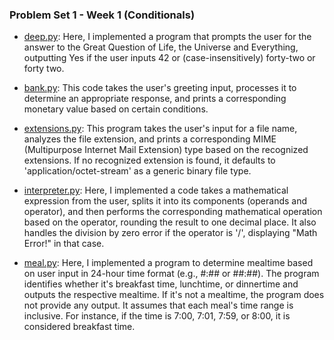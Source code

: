 ### Problem Set 1 - Week 1 (Conditionals)
- [deep.py](./deep.py):  Here, I implemented a program that prompts the user for the answer to the Great Question of Life, the Universe and Everything, outputting Yes if the user inputs 42 or (case-insensitively) forty-two or forty two.
  
- [bank.py](./bank.py):  This code takes the user's greeting input, processes it to determine an appropriate response, and prints a corresponding monetary value based on certain conditions.
  
- [extensions.py](./extensions.py):  This program takes the user's input for a file name, analyzes the file extension, and prints a corresponding MIME (Multipurpose Internet Mail Extension) type based on the recognized extensions. If no recognized extension is found, it defaults to 'application/octet-stream' as a generic binary file type.
  
- [interpreter.py](./interpreter.py):  Here, I implemented a code takes a mathematical expression from the user, splits it into its components (operands and operator), and then performs the corresponding mathematical operation based on the operator, rounding the result to one decimal place. It also handles the division by zero error if the operator is '/', displaying "Math Error!" in that case.
  
- [meal.py](./meal.py):  Here, I implemented a program to determine mealtime based on user input in 24-hour time format (e.g., #:## or ##:##). The program identifies whether it's breakfast time, lunchtime, or dinnertime and outputs the respective mealtime. If it's not a mealtime, the program does not provide any output. It assumes that each meal's time range is inclusive. For instance, if the time is 7:00, 7:01, 7:59, or 8:00, it is considered breakfast time.
